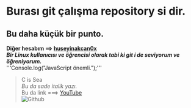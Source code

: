 # Burası git çalışma repository si dir. <br /> #
## Bu daha küçük bir punto. <br /> ##
**Diğer hesabım ==> [huseyinakcan0x](https://github.com/huseyinakcan0x)**<br />
***Bir Linux kullanıcısı ve öğrencisi olarak tabi ki git i de seviyorum ve öğreniyorum.***<br />
'''Console.log("JavaScript önemli.");'''<br />
>C is Sea<br />
>_Bu da sade italik yazı._<br />
Bu da link ===> [YouTube](https://www.youtube.com/)<br />
![Github](https://cdn.pixabay.com/photo/2021/05/17/18/21/social-media-6261530_1280.png)<br />
